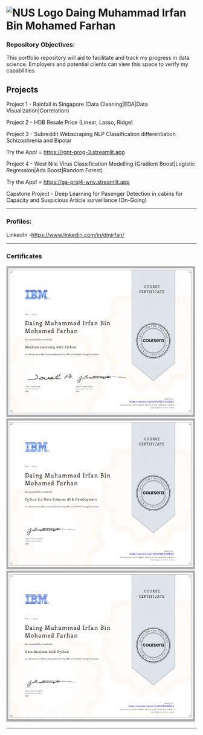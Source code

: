 # <img src="https://www.nus.edu.sg/images/default-source/identity-images/NUS_logo_full-vertical.jpg" alt="NUS Logo" width="75" height="100"> Daing Muhammad Irfan Bin Mohamed Farhan

### Repository Objectives:
This portfolio repository will aid to facilitate and track my progress in data science. Employers and potential clients can view this space to verify my capabilities



## Projects

Project 1 - Rainfall in Singapore (Data Cleaning|EDA|Data Visualization|Correlation)

Project 2 - HDB Resale Price (Linear, Lasso, Ridge)


Project 3 - Subreddit Webscraping NLP Classification differentiation Schizophrenia and Bipolar 

Try the App! = https://rgnt-prog-3.streamlit.app

Project 4 - West Nile Virus Classification Modelling (Gradient Boost|Logistic Regression|Ada Boost|Random Forest)

Try the App! = https://ga-proj4-wnv.streamlit.app

Capstone Project - Deep Learning for Pasenger Detection in cabins for Capacity and Suspicious Article surveillance (On-Going)

---

### Profiles:

LinkedIn -https://www.linkedin.com/in/dmirfan/

---

### Certificates

<img src="/Certifications/IBM_Machine_Learning_Python.png" width="500" height="400">

<img src="/Certifications/IBM_Python_AI_Development.png" width="500" height="400">

<img src="/Certifications/IBM_Data_Analysis_With_Python.png" width="500" height="400">

---
